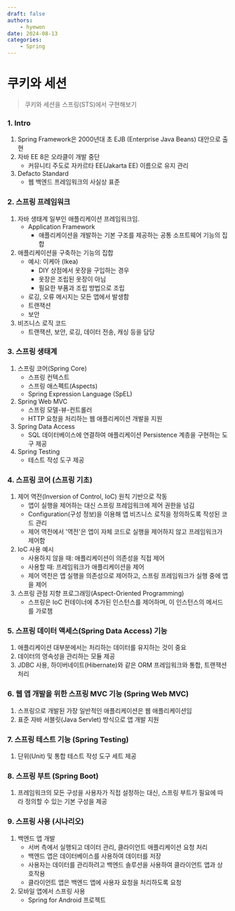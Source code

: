 ```yaml
---
draft: false
authors:
    - hyewon
date: 2024-08-13
categories:
    - Spring
---
```


# 쿠키와 세션

> 쿠키와 세션을 스프링(STS)에서 구현해보기

<!-- more -->

### 1. Intro

1. Spring Framework은 2000년대 초 EJB (Enterprise Java Beans) 대안으로 출현
2. 자바 EE 8은 오라클이 개발 중단
    - 커뮤니티 주도로 자카르타 EE(Jakarta EE) 이름으로 유지 관리
3. Defacto Standard
    - 웹 백엔드 프레임워크의 사실상 표준

### 2. 스프링 프레임워크

1. 자바 생태계 일부인 애플리케이션 프레임워크임.
    - Application Framework
        - 애플리케이션을 개발하는 기본 구조를 제공하는 공통 소프트웨어 기능의 집합
2. 애플리케이션을 구축하는 기능의 집합
    - 예시: 이케아 (Ikea)
        - DIY 상점에서 옷장을 구입하는 경우
        - 옷장은 조립된 옷장이 아님
        - 필요한 부품과 조립 방법으로 조립
    - 로깅, 오류 메시지는 모든 앱에서 발생함
    - 트랜잭션
    - 보안
3. 비즈니스 로직 코드
    - 트랜잭션, 보안, 로깅, 데이터 전송, 캐싱 등을 담당

### 3. 스프링 생태계

1. 스프링 코어(Spring Core)
    - 스프링 컨텍스트
    - 스프링 애스펙트(Aspects)
    - Spring Expression Language (SpEL)
2. Spring Web MVC
    - 스프링 모델-뷰-컨트롤러
    - HTTP 요청을 처리하는 웹 애플리케이션 개발을 지원
3. Spring Data Access
    - SQL 데이터베이스에 연결하여 애플리케이션 Persistence 계층을 구현하는 도구 제공
4. Spring Testing
    - 테스트 작성 도구 제공

### 4. 스프링 코어 (스프링 기초)

1. 제어 역전(Inversion of Control, IoC) 원칙 기반으로 작동
    - 앱이 실행을 제어하는 대신 스프링 프레임워크에 제어 권한을 넘김
    - Configuration(구성 정보)을 이용해 앱 비즈니스 로직을 정의하도록 작성된 코드 관리
    - 제어 역전에서 '역전'은 앱이 자체 코드로 실행을 제어하지 않고 프레임워크가 제어함
2. IoC 사용 예시
    - 사용하지 않을 때: 애플리케이션이 의존성을 직접 제어
    - 사용할 때: 프레임워크가 애플리케이션을 제어
    - 제어 역전은 앱 실행을 의존성으로 제어하고, 스프링 프레임워크가 실행 중에 앱을 제어
3. 스프링 관점 지향 프로그래밍(Aspect-Oriented Programming)
    - 스프링은 IoC 컨테이너에 추가된 인스턴스를 제어하며, 이 인스턴스의 메서드를 가로챔

### 5. 스프링 데이터 액세스(Spring Data Access) 기능

1. 애플리케이션 대부분에서는 처리하는 데이터를 유지하는 것이 중요
2. 데이터의 영속성을 관리하는 모듈 제공
3. JDBC 사용, 하이버네이트(Hibernate)와 같은 ORM 프레임워크와 통합, 트랜잭션 처리

### 6. 웹 앱 개발을 위한 스프링 MVC 기능 (Spring Web MVC)

1. 스프링으로 개발된 가장 일반적인 애플리케이션은 웹 애플리케이션임
2. 표준 자바 서블릿(Java Servlet) 방식으로 앱 개발 지원

### 7. 스프링 테스트 기능 (Spring Testing)

1. 단위(Unit) 및 통합 테스트 작성 도구 세트 제공

### 8. 스프링 부트 (Spring Boot)

1. 프레임워크의 모든 구성을 사용자가 직접 설정하는 대신, 스프링 부트가 필요에 따라 정의할 수 있는 기본 구성을 제공

### 9. 스프링 사용 (시나리오)

1. 백엔드 앱 개발
    - 서버 측에서 실행되고 데이터 관리, 클라이언트 애플리케이션 요청 처리
    - 백엔드 앱은 데이터베이스를 사용하여 데이터를 저장
    - 사용자는 데이터를 관리하려고 백엔드 솔루션을 사용하여 클라이언트 앱과 상호작용
    - 클라이언트 앱은 백엔드 앱에 사용자 요청을 처리하도록 요청
2. 모바일 앱에서 스프링 사용
    - Spring for Android 프로젝트
